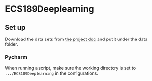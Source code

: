 # ECS189Deeplearning

## Set up
Download the data sets from [the project doc](https://docs.google.com/document/d/1LRQNZTam9kvgrpbIAaYeH-3fOrOMS3pesJ5Lnx8veGg/edit) and put it under the data folder. 

### Pycharm
When running a script, make sure the working directory is set to `.../ECS189Deeplearning` in the configurations.  
